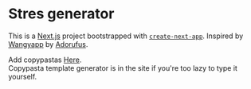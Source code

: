 # Stres generator
This is a [Next.js](https://nextjs.org/) project bootstrapped with [`create-next-app`](https://github.com/vercel/next.js/tree/canary/packages/create-next-app).
Inspired by [Wangyapp](https://github.com/adorufus/RealtimeStressTextGenerator) by [Adorufus](https://github.com/adorufus).

Add copypastas [Here](https://github.com/SheezChill/stress-gen/blob/master/pages/__files/templateData.json).  
Copypasta template generator is in the site if you're too lazy to type it yourself.
